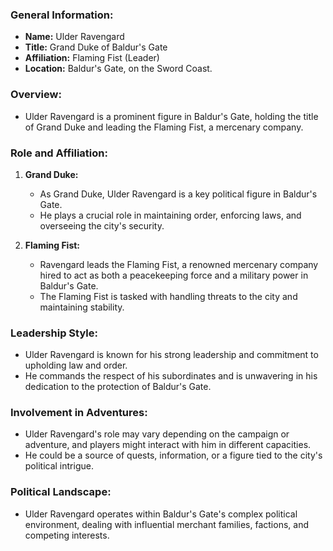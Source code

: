 ### General Information:

- **Name:** Ulder Ravengard
- **Title:** Grand Duke of Baldur's Gate
- **Affiliation:** Flaming Fist (Leader)
- **Location:** Baldur's Gate, on the Sword Coast.

### Overview:

- Ulder Ravengard is a prominent figure in Baldur's Gate, holding the title of Grand Duke and leading the Flaming Fist, a mercenary company.

### Role and Affiliation:

1. **Grand Duke:**
    
    - As Grand Duke, Ulder Ravengard is a key political figure in Baldur's Gate.
    - He plays a crucial role in maintaining order, enforcing laws, and overseeing the city's security.
2. **Flaming Fist:**
    
    - Ravengard leads the Flaming Fist, a renowned mercenary company hired to act as both a peacekeeping force and a military power in Baldur's Gate.
    - The Flaming Fist is tasked with handling threats to the city and maintaining stability.

### Leadership Style:

- Ulder Ravengard is known for his strong leadership and commitment to upholding law and order.
- He commands the respect of his subordinates and is unwavering in his dedication to the protection of Baldur's Gate.

### Involvement in Adventures:

- Ulder Ravengard's role may vary depending on the campaign or adventure, and players might interact with him in different capacities.
- He could be a source of quests, information, or a figure tied to the city's political intrigue.

### Political Landscape:

- Ulder Ravengard operates within Baldur's Gate's complex political environment, dealing with influential merchant families, factions, and competing interests.